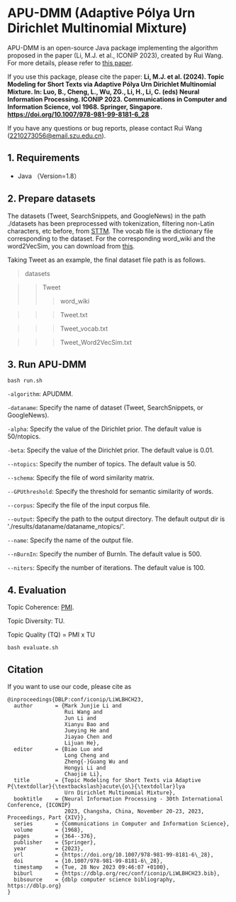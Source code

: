# APU-DMM (Adaptive Pólya Urn Dirichlet Multinomial Mixture)
APU-DMM is an open-source Java package implementing the algorithm proposed in the paper (Li, M.J. et al., ICONIP 2023), created by Rui Wang. For more details, please refer to [this paper](https://link.springer.com/chapter/10.1007/978-981-99-8181-6_28).

If you use this package, please cite the paper: **Li, M.J. et al. (2024). Topic Modeling for Short Texts via Adaptive Pólya Urn Dirichlet Multinomial Mixture. In: Luo, B., Cheng, L., Wu, ZG., Li, H., Li, C. (eds) Neural Information Processing. ICONIP 2023. Communications in Computer and Information Science, vol 1968. Springer, Singapore. https://doi.org/10.1007/978-981-99-8181-6_28**

If you have any questions or bug reports, please contact Rui Wang (2210273056@email.szu.edu.cn).

## 1. Requirements

- Java （Version=1.8）

## 2. Prepare datasets
The datasets (Tweet, SearchSnippets, and GoogleNews) in the path ./datasets has been preprocessed with tokenization, filtering non-Latin characters, etc before, from [STTM](https://github.com/qiang2100/STTM). The vocab file is the dictionary file corresponding to the dataset. For the corresponding word_wiki and the word2VecSim, you can download from [this](https://drive.google.com/drive/folders/1RhvgiD57TDy4Ea6ZsTAFubI7i7QlaPpD?usp=sharing). 

Taking Tweet as an example, the final dataset file path is as follows.

>datasets

>> Tweet
>>> word_wiki
	
>>> Tweet.txt

>>> Tweet_vocab.txt

>>> Tweet_Word2VecSim.txt

## 3. Run APU-DMM
    bash run.sh

`-algorithm`: APUDMM.

`-dataname`: Specify the name of dataset (Tweet, SearchSnippets, or GoogleNews).

`-alpha`: Specify the value of the Dirichlet prior. The default value is 50/ntopics.

`-beta`: Specify the value of the Dirichlet prior. The default value is 0.01.

`--ntopics`: Specify the number of topics. The default value is 50.

`--schema`: Specify the file of word similarity matrix.

`--GPUthreshold`: Specify the threshold for semantic similarity of words.

`--corpus`: Specify the file of the input corpus file.

`--output`: Specify the path to the output directory. The default output dir is './results/dataname/dataname_ntopics/'.

`--name`: Specify the name of the output file.

`--nBurnIn`: Specify the number of BurnIn. The default value is 500.

`--niters`: Specify the number of iterations.  The default value is 100.

## 4. Evaluation
Topic Coherence: [PMI](https://github.com/jhlau/topic_interpretability).

Topic Diversity: TU.

Topic Quality (TQ) = PMI x TU

    bash evaluate.sh


## Citation
If you want to use our code, please cite as

	@inproceedings{DBLP:conf/iconip/LiWLBHCH23,
	  author       = {Mark Junjie Li and
	                  Rui Wang and
	                  Jun Li and
	                  Xianyu Bao and
	                  Jueying He and
	                  Jiayao Chen and
	                  Lijuan He},
	  editor       = {Biao Luo and
	                  Long Cheng and
	                  Zheng{-}Guang Wu and
	                  Hongyi Li and
	                  Chaojie Li},
	  title        = {Topic Modeling for Short Texts via Adaptive P{\textdollar}{\textbackslash}acute\{o\}{\textdollar}lya
	                  Urn Dirichlet Multinomial Mixture},
	  booktitle    = {Neural Information Processing - 30th International Conference, {ICONIP}
	                  2023, Changsha, China, November 20-23, 2023, Proceedings, Part {XIV}},
	  series       = {Communications in Computer and Information Science},
	  volume       = {1968},
	  pages        = {364--376},
	  publisher    = {Springer},
	  year         = {2023},
	  url          = {https://doi.org/10.1007/978-981-99-8181-6\_28},
	  doi          = {10.1007/978-981-99-8181-6\_28},
	  timestamp    = {Tue, 28 Nov 2023 09:46:07 +0100},
	  biburl       = {https://dblp.org/rec/conf/iconip/LiWLBHCH23.bib},
	  bibsource    = {dblp computer science bibliography, https://dblp.org}
	}

